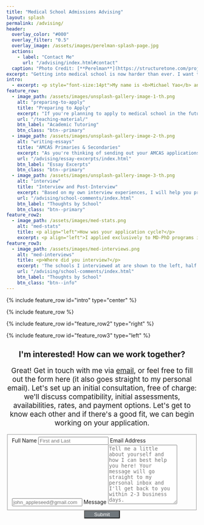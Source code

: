 ```yaml
---
title: "Medical School Admissions Advising"
layout: splash
permalink: /advising/
header:
  overlay_color: "#000"
  overlay_filter: "0.5"
  overlay_image: /assets/images/perelman-splash-page.jpg
  actions:
    - label: "Contact Me"
      url: "/advising/index.html#contact"
  caption: "Photo Credit: [**Perelman**](https://structuretone.com/projects/penn-medicine-perelman-center-for-advanced-medicine/)"
excerpt: "Getting into medical school is now harder than ever. I want to help you navigate this process and get you into your dream medical school."
intro: 
  - excerpt: <p style="font-size:14pt">My name is <b>Michael Yao</b> and I applied to medical school during the 2020-2021 application cycle. I graduated from Caltech in 2021 with a BS in Applied Physics, and I maintained a 4.0 GPA and scored a 520 on the MCAT in 2019 (129/129/132/130). I hope to use my expertise to help you become a physician.</p>
feature_row:
  - image_path: /assets/images/unsplash-gallery-image-1-th.png
    alt: "preparing-to-apply"
    title: "Preparing to Apply"
    excerpt: "If you're planning to apply to medical school in the future, I can help you with tailoring your extracurricular activities, tutoring, GPA management and course planning, and preparing/studying for the MCAT."
    url: "/teaching-material/"
    btn_label: "Academic Tutoring"
    btn_class: "btn--primary"
  - image_path: /assets/images/unsplash-gallery-image-2-th.png
    alt: "writing-essays"
    title: "AMCAS Primaries & Secondaries"
    excerpt: "As you're thinking of sending out your AMCAS applications, my goal is to help you use your activity descriptions, personal statement, and secondary essays to craft a story that's uniquely your own."
    url: "/advising/essay-excerpts/index.html"
    btn_label: "Essay Excerpts"
    btn_class: "btn--primary"
  - image_path: /assets/images/unsplash-gallery-image-3-th.png
    alt: "interview"
    title: "Interview and Post-Interview"
    excerpt: "Based on my own interview experiences, I will help you prepare for your interviews, write update letters and letters of interest, and ultimately choose a medical school to call home."
    url: "/advising/school-comments/index.html"
    btn_label: "Thoughts by School"
    btn_class: "btn--primary"
feature_row2:
  - image_path: /assets/images/med-stats.png
    alt: "med-stats"
    title: <p align="left">How was your application cycle?</p>
    excerpt: <p align="left">I applied exclusively to MD-PhD programs in 2020 for matriculation in 2021. As a result, I learned not only how to successfully apply to and interview with the medical schools, but also the graduate schools at institutions across the United States. An overview of my application trail is to the right. To give you a baseline, the average MD matriculant in the United States receives 3 interview invitations, and the average MD applicant receives <b>less than 2</b> interview invitations. The average medical school applicant applies to an average of 16 medical schools, giving an average interview invitation percentage of less than 12%.</p>
feature_row3:
  - image_path: /assets/images/med-interviews.png
    alt: "med-interviews"
    title: <p>Where did you interview?</p>
    excerpt: 'The schools I interviewed at are shown to the left, half of which were first-round interviews. I understand that every school is different: some schools are strong in imaging research and integrating clinical technologies into the medical curriculum, while other schools are better at studying diabetes and community involvement. I can help you understand the unique strengths and weaknesses of each program to tailor your applications on a school-specific basis.'
    url: "/advising/school-comments/index.html"
    btn_label: "Thoughts by School"
    btn_class: "btn--info"
---
```


{% include feature_row id="intro" type="center" %}

{% include feature_row %}

{% include feature_row id="feature_row2" type="right" %}

{% include feature_row id="feature_row3" type="left" %}

<a id="contact"></a>
<form id="fs-frm" name="simple-contact-form" accept-charset="utf-8" action="https://formspree.io/f/mayldrdl" method="POST">
  <h2 align="center">I'm interested! How can we work together?</h2>
  <p style="font-size:14pt" align="center">Great! Get in touch with me via <a href="mailto:michaelyao2017@gmail.com">email</a>, or feel free to fill out the form here (it also goes straight to my personal email). Let's set up an initial consultation, free of charge: we'll discuss compatibility, initial assessments, availabilities, rates, and payment options. Let's get to know each other and if there's a good fit, we can begin working on your application.</p>
  <fieldset id="fs-frm-inputs">
    <label for="full-name">Full Name</label>
    <input type="text" name="name" id="full-name" placeholder="First and Last" required="">
    <label for="email-address">Email Address</label>
    <input type="email" name="_replyto" id="email-address" placeholder="john_appleseed@gmail.com" required="">
    <label for="message">Message</label>
    <textarea rows="10" name="message" id="message" placeholder="Tell me a little about yourself and how I can best help you here! Your message will go straight to my personal inbox and I'll get back to you within 2-3 business days." required=""></textarea>
    <input type="hidden" name="_subject" id="email-subject" value="Contact Form Submission">
  </fieldset>
  <div style="text-align: center">
  <input type="submit" value="     Submit     " style="text-align: center; background-color: rgb(112, 119, 124);color: rgb(255, 255, 255);">
  </div>
</form>